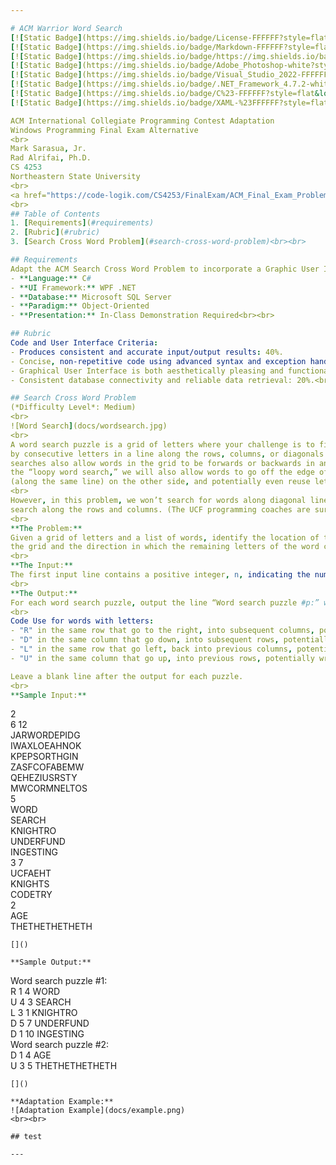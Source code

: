 ```yaml
---

# ACM Warrior Word Search
[![Static Badge](https://img.shields.io/badge/License-FFFFFF?style=flat&logoColor=%23FFFFFF&label=MIT&labelColor=%23750014&color=%23111111)](https://github.com/code-logik/acm-warrior-word-search?tab=MIT-1-ov-file#)
[![Static Badge](https://img.shields.io/badge/Markdown-FFFFFF?style=flat&logo=markdown&logoColor=%23FFFFFF&labelColor=%23111111&color=%23499BEA)](https://commonmark.org/)
[![Static Badge](https://img.shields.io/badge/https://img.shields.io/badge/readme%20style-standard-brightgreen.svg?style=flat&label=README&labelColor=%23111111)](https://github.com/RichardLitt/standard-readme)
[![Static Badge](https://img.shields.io/badge/Adobe_Photoshop-white?style=flat&logo=adobephotoshop&logoColor=%23FFFFFF&labelColor=%23111111&color=%2331A8FF)](https://www.adobe.com/products/photoshop.html)
[![Static Badge](https://img.shields.io/badge/Visual_Studio_2022-FFFFFF?style=flat&logo=visualstudio&logoColor=%23FFFFFF&labelColor=%23111111&color=%235C2D91)](https://visualstudio.microsoft.com/)
[![Static Badge](https://img.shields.io/badge/.NET_Framework_4.7.2-white?style=flat&logo=dotnet&logoColor=%23FFFFFF&labelColor=%23111111&color=%23512BD4)](https://dotnet.microsoft.com/)  
[![Static Badge](https://img.shields.io/badge/C%23-FFFFFF?style=flat&logo=csharp&logoColor=%23FFFFFF&labelColor=%23111111&color=%23512BD4)](https://learn.microsoft.com/en-us/dotnet/csharp/)
[![Static Badge](https://img.shields.io/badge/XAML-%23FFFFFF?style=flat&logo=xaml&logoColor=%23FFFFFF&labelColor=%23111111&color=%230C54C2)](https://learn.microsoft.com/en-us/dotnet/desktop/wpf/advanced/xaml-in-wpf?view=netframeworkdesktop-4.8)

ACM International Collegiate Programming Contest Adaptation  
Windows Programming Final Exam Alternative  
<br>
Mark Sarasua, Jr.  
Rad Alrifai, Ph.D.  
CS 4253  
Northeastern State University  
<br>
<a href="https://code-logik.com/CS4253/FinalExam/ACM_Final_Exam_Problem.mp4" target="_blank">ACM Warrior Word Search Demo</a>  
<br>
## Table of Contents  
1. [Requirements](#requirements)
2. [Rubric](#rubric)
3. [Search Cross Word Problem](#search-cross-word-problem)<br><br>

## Requirements  
Adapt the ACM Search Cross Word Problem to incorporate a Graphic User Interface and Puzzle Database to demonstrate comprehensive mastery of CS 4253 Windows Programming.  
- **Language:** C#
- **UI Framework:** WPF .NET 
- **Database:** Microsoft SQL Server
- **Paradigm:** Object-Oriented
- **Presentation:** In-Class Demonstration Required<br><br>

## Rubric  
Code and User Interface Criteria:
- Produces consistent and accurate input/output results: 40%.
- Concise, non-repetitive code using advanced syntax and exception handling: 20%.
- Graphical User Interface is both aesthetically pleasing and functional: 20%.
- Consistent database connectivity and reliable data retrieval: 20%.<br><br>

## Search Cross Word Problem  
(*Difficulty Level*: Medium)  
<br>
![Word Search](docs/wordsearch.jpg)  
<br>
A word search puzzle is a grid of letters where your challenge is to find selected words as formed
by consecutive letters in a line along the rows, columns, or diagonals of the grid. Tougher word
searches also allow words in the grid to be forwards or backwards in any of those directions. In
the “loopy word search,” we will also allow words to go off the edge of the grid and continue
(along the same line) on the other side, and potentially even reuse letters from that same word.    
<br>
However, in this problem, we won’t search for words along diagonal lines, i.e., we only 
search along the rows and columns. (The UCF programming coaches are sure nice!)  
<br>
**The Problem:**  
Given a grid of letters and a list of words, identify the location of the first letter of each word in
the grid and the direction in which the remaining letters of the word can be found in the sequence.  
<br>
**The Input:**  
The first input line contains a positive integer, n, indicating the number of word search puzzles. This is followed by the data for these puzzles. The first input line for each puzzle contains two positive integers (separated by a space): r, the number of rows in the grid (between 3 and 12 inclusive), and c, the number of columns in the grid (between 3 and 20 inclusive). Each of the next r input lines for the puzzle contains exactly c uppercase letters, with no spaces. The next input line for each puzzle contains a positive integer s, the number of words to search for. Each of the next s input lines contains a string of uppercase letters (length between 3 and 100 letters, inclusive) which is a word to search for. It is not necessarily a real word in any language. Each of the s words will appear exactly once in the grid, meaning it has exactly one starting location and goes only in one direction. None of the words will be palindromes (same letters backwards and forwards). Assume that the input is valid as described here.  
<br>
**The Output:**  
For each word search puzzle, output the line “Word search puzzle #p:” where p is the puzzle number (counting from 1 in the input). Then, for each word given in that puzzle (and in the order given), output a line of the form “d r c w” where w is the word, r is the row in the grid where the first letter of the word is located (counting from 1), c is the column in the grid where the first letter is located (counting from 1), and d is the direction where the remaining letters of the word can be found, relative to the first letter, as given below. Output exactly one space after each of d, r, and c. For the direction d, use the following 1-letter codes:  
<br>
Code Use for words with letters:  
- "R" in the same row that go to the right, into subsequent columns, potentially wrapping to the first column of the same row.
- "D" in the same column that go down, into subsequent rows, potentially wrapping to the first row of the same column.
- "L" in the same row that go left, back into previous columns, potentially wrapping to the last column of the same row.
- "U" in the same column that go up, into previous rows, potentially wrapping to the last row of the same column.  

Leave a blank line after the output for each puzzle.  
<br>
**Sample Input:**  
```
2  
6 12  
JARWORDEPIDG  
IWAXLOEAHNOK  
KPEPSORTHGIN  
ZASFCOFABEMW  
QEHEZIUSRSTY  
MWCORMNELTOS  
5  
WORD  
SEARCH  
KNIGHTRO  
UNDERFUND  
INGESTING  
3 7  
UCFAEHT  
KNIGHTS  
CODETRY  
2  
AGE  
THETHETHETHETH  
```
[]()  

**Sample Output:**  
```
Word search puzzle #1:  
R 1 4 WORD  
U 4 3 SEARCH  
L 3 1 KNIGHTRO  
D 5 7 UNDERFUND  
D 1 10 INGESTING  
Word search puzzle #2:  
D 1 4 AGE  
U 3 5 THETHETHETHETH  
```
[]()  

**Adaptation Example:**  
![Adaptation Example](docs/example.png)  
<br><br>

## test

---
```

